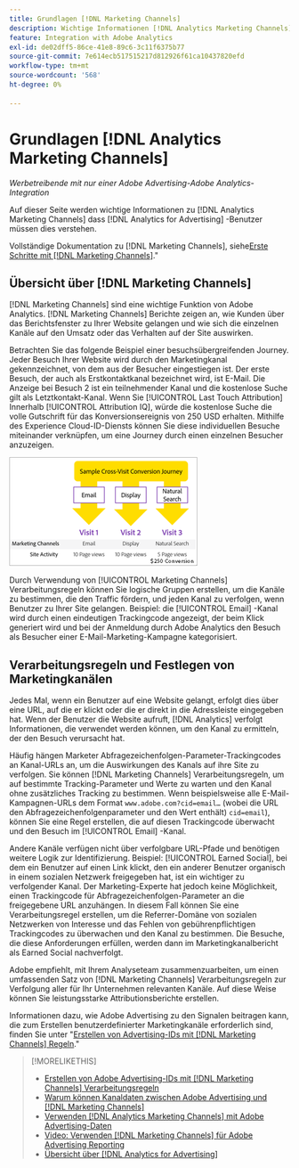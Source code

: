 ```yaml
---
title: Grundlagen [!DNL Marketing Channels]
description: Wichtige Informationen [!DNL Analytics Marketing Channels] dass [!DNL Analytics for Advertising] -Benutzer sollten dies verstehen.
feature: Integration with Adobe Analytics
exl-id: de02dff5-86ce-41e8-89c6-3c11f6375b77
source-git-commit: 7e614ecb517515217d812926f61ca10437820efd
workflow-type: tm+mt
source-wordcount: '568'
ht-degree: 0%

---
```


# Grundlagen [!DNL Analytics Marketing Channels]

*Werbetreibende mit nur einer Adobe Advertising-Adobe Analytics-Integration*

Auf dieser Seite werden wichtige Informationen zu [!DNL Analytics Marketing Channels] dass [!DNL Analytics for Advertising] -Benutzer müssen dies verstehen.

Vollständige Dokumentation zu [!DNL Marketing Channels], siehe[Erste Schritte mit [!DNL Marketing Channels]](https://experienceleague.adobe.com/docs/analytics/components/marketing-channels/c-getting-started-mchannel.html).&quot;

## Übersicht über [!DNL Marketing Channels]

[!DNL Marketing Channels] sind eine wichtige Funktion von Adobe Analytics. [!DNL Marketing Channels] Berichte zeigen an, wie Kunden über das Berichtsfenster zu Ihrer Website gelangen und wie sich die einzelnen Kanäle auf den Umsatz oder das Verhalten auf der Site auswirken.

Betrachten Sie das folgende Beispiel einer besuchsübergreifenden Journey. Jeder Besuch Ihrer Website wird durch den Marketingkanal gekennzeichnet, von dem aus der Besucher eingestiegen ist. Der erste Besuch, der auch als Erstkontaktkanal bezeichnet wird, ist E-Mail. Die Anzeige bei Besuch 2 ist ein teilnehmender Kanal und die kostenlose Suche gilt als Letztkontakt-Kanal. Wenn Sie [!UICONTROL Last Touch Attribution] Innerhalb [!UICONTROL Attribution IQ], würde die kostenlose Suche die volle Gutschrift für das Konversionsereignis von 250 USD erhalten. Mithilfe des Experience Cloud-ID-Diensts können Sie diese individuellen Besuche miteinander verknüpfen, um eine Journey durch einen einzelnen Besucher anzuzeigen.

![Beispiel für besuchsübergreifende Konversions-Journey in Marketingkanälen](/help/integrations/assets/a4adc-mc-sample-journey.png)

Durch Verwendung von [!UICONTROL Marketing Channels] Verarbeitungsregeln können Sie logische Gruppen erstellen, um die Kanäle zu bestimmen, die den Traffic fördern, und jeden Kanal zu verfolgen, wenn Benutzer zu Ihrer Site gelangen. Beispiel: die [!UICONTROL Email] -Kanal wird durch einen eindeutigen Trackingcode angezeigt, der beim Klick generiert wird und bei der Anmeldung durch Adobe Analytics den Besuch als Besucher einer E-Mail-Marketing-Kampagne kategorisiert.

## Verarbeitungsregeln und Festlegen von Marketingkanälen

Jedes Mal, wenn ein Benutzer auf eine Website gelangt, erfolgt dies über eine URL, auf die er klickt oder die er direkt in die Adressleiste eingegeben hat. Wenn der Benutzer die Website aufruft, [!DNL Analytics] verfolgt Informationen, die verwendet werden können, um den Kanal zu ermitteln, der den Besuch verursacht hat.

Häufig hängen Marketer Abfragezeichenfolgen-Parameter-Trackingcodes an Kanal-URLs an, um die Auswirkungen des Kanals auf ihre Site zu verfolgen. Sie können [!DNL Marketing Channels] Verarbeitungsregeln, um auf bestimmte Tracking-Parameter und Werte zu warten und den Kanal ohne zusätzliches Tracking zu bestimmen. Wenn beispielsweise alle E-Mail-Kampagnen-URLs dem Format `www.adobe.com?cid=email…` (wobei die URL den Abfragezeichenfolgenparameter und den Wert enthält) `cid=email`), können Sie eine Regel erstellen, die auf diesen Trackingcode überwacht und den Besuch im [!UICONTROL Email] -Kanal.

Andere Kanäle verfügen nicht über verfolgbare URL-Pfade und benötigen weitere Logik zur Identifizierung. Beispiel: [!UICONTROL Earned Social], bei dem ein Benutzer auf einen Link klickt, den ein anderer Benutzer organisch in einem sozialen Netzwerk freigegeben hat, ist ein wichtiger zu verfolgender Kanal. Der Marketing-Experte hat jedoch keine Möglichkeit, einen Trackingcode für Abfragezeichenfolgen-Parameter an die freigegebene URL anzuhängen. In diesem Fall können Sie eine Verarbeitungsregel erstellen, um die Referrer-Domäne von sozialen Netzwerken von Interesse und das Fehlen von gebührenpflichtigen Trackingcodes zu überwachen und den Kanal zu bestimmen. Die Besuche, die diese Anforderungen erfüllen, werden dann im Marketingkanalbericht als Earned Social nachverfolgt.

Adobe empfiehlt, mit Ihrem Analyseteam zusammenzuarbeiten, um einen umfassenden Satz von [!DNL Marketing Channels] Verarbeitungsregeln zur Verfolgung aller für Ihr Unternehmen relevanten Kanäle. Auf diese Weise können Sie leistungsstarke Attributionsberichte erstellen.

Informationen dazu, wie Adobe Advertising zu den Signalen beitragen kann, die zum Erstellen benutzerdefinierter Marketingkanäle erforderlich sind, finden Sie unter &quot;[Erstellen von Advertising-IDs mit [!DNL Marketing Channels] Regeln](mc-ids.md).&quot;

>[!MORELIKETHIS]
>
>* [Erstellen von Adobe Advertising-IDs mit [!DNL Marketing Channels] Verarbeitungsregeln](mc-ids.md)
>* [Warum können Kanaldaten zwischen Adobe Advertising und [!DNL Marketing Channels]](mc-data-variances.md)
>* [Verwenden [!DNL Analytics Marketing Channels] mit Adobe Advertising-Daten](mc-ac-data.md)
>* [Video: Verwenden [!DNL Marketing Channels] für Adobe Advertising Reporting](https://experienceleague.adobe.com/docs/advertising-learn/tutorials/analytics/analytics-reporting-a4adc.html)
>* [Übersicht über [!DNL Analytics for Advertising]](/help/integrations/analytics/overview.md)

